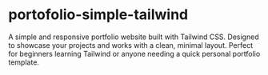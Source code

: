 # portofolio-simple-tailwind

A simple and responsive portfolio website built with Tailwind CSS. Designed to showcase your projects and works with a clean, minimal layout. Perfect for beginners learning Tailwind or anyone needing a quick personal portfolio template.
